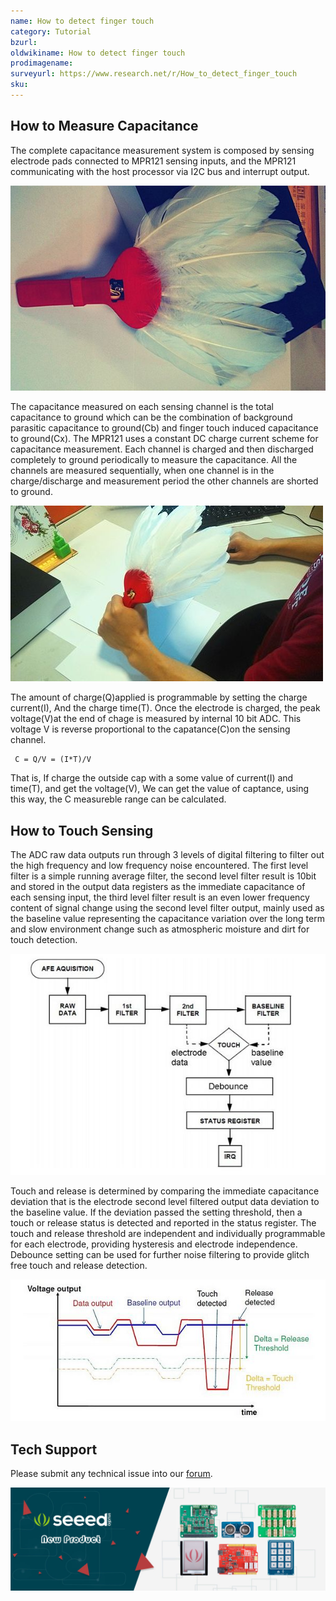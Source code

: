 ```yaml
---
name: How to detect finger touch
category: Tutorial
bzurl:
oldwikiname: How to detect finger touch
prodimagename:  
surveyurl: https://www.research.net/r/How_to_detect_finger_touch
sku:
---
```

## How to Measure Capacitance

The complete capacitance measurement system is composed by sensing electrode pads connected to MPR121 sensing inputs, and the MPR121 communicating with the host processor via I2C bus and interrupt output.

![](https://github.com/SeeedDocument/How_to_detect_finger_touch/raw/master/img/600px-1.jpg)

The capacitance measured on each sensing channel is the total capacitance to ground which can be the combination of background parasitic capacitance to ground(Cb) and finger touch induced capacitance to ground(Cx). The MPR121 uses a constant DC charge current scheme for capacitance measurement. Each channel is charged and then discharged completely to ground periodically to measure the capacitance. All the channels are measured sequentially, when one channel is in the charge/discharge and measurement period the other channels are shorted to ground.

![](https://github.com/SeeedDocument/How_to_detect_finger_touch/raw/master/img/500px-2.jpg)

The amount of charge(Q)applied is programmable by setting the charge current(I), And the charge time(T). Once the electrode is charged, the peak voltage(V)at the end of chage is measured by internal 10 bit ADC. This voltage V is reverse proportional to the capatance(C)on the sensing channel.
```
 C = Q/V = (I*T)/V
```
That is, If charge the outside cap with a some value of current(I) and time(T), and get the voltage(V), We can get the value of captance, using this way, the C measureble range can be calculated.

## How to Touch Sensing

The ADC raw data outputs run through 3 levels of digital filtering to filter out the high frequency and low frequency noise encountered. The first level filter is a simple running average filter, the second level filter result is 10bit and stored in the output data registers as the immediate capacitance of each sensing input, the third level filter result is an even lower frequency content of signal change using the second level filter output, mainly used as the baseline value representing the capacitance variation over the long term and slow environment change such as atmospheric moisture and dirt for touch detection.

![](https://github.com/SeeedDocument/How_to_detect_finger_touch/raw/master/img/600px-3.jpg)

Touch and release is determined by comparing the immediate capacitance deviation that is the electrode second level filtered output data deviation to the baseline value. If the deviation passed the setting threshold, then a touch or release status is detected and reported in the status register. The touch and release threshold are independent and individually programmable for each electrode, providing hysteresis and electrode independence. Debounce setting can be used for further noise filtering to provide glitch free touch and release detection.

![](https://github.com/SeeedDocument/How_to_detect_finger_touch/raw/master/img/600px-4.jpg)

## Tech Support
Please submit any technical issue into our [forum](http://forum.seeedstudio.com/). <br /><p style="text-align:center"><a href="https://www.seeedstudio.com/act-4.html?utm_source=wiki&utm_medium=wikibanner&utm_campaign=newproducts" target="_blank"><img src="https://github.com/SeeedDocument/Wiki_Banner/raw/master/new_product.jpg" /></a></p>